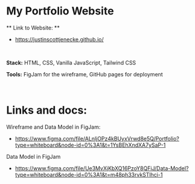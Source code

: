 # My Portfolio Website

** Link to Website: **
  - https://justinscottjenecke.github.io/

<br>

**Stack:**
  HTML, CSS, Vanilla JavaScript, Tailwind CSS

**Tools:**
  FigJam for the wireframe, GitHub pages for deployment

<br>

# Links and docs:

Wireframe and Data Model in FigJam:
  - https://www.figma.com/file/ALnljOPz4kBUyxVrwd8e5Q/Portfolio?type=whiteboard&node-id=0%3A1&t=1YsBEhXndXA7ySaP-1

Data Model in FigJam
  - https://www.figma.com/file/Ue3MvXjKbXQ16PzoY8QFiJ/Data-Model?type=whiteboard&node-id=0%3A1&t=m48ph33rvkSTlhci-1
